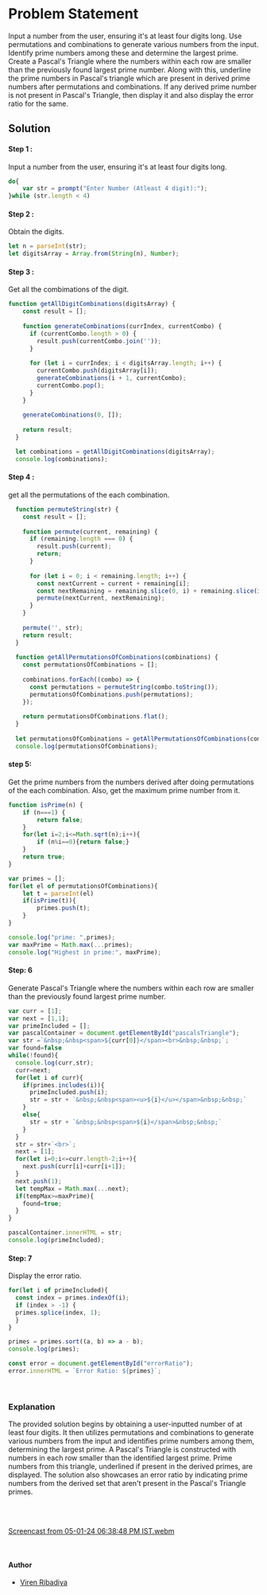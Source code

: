 # Problem Statement
Input a number from the user, ensuring it's at least four digits long. Use permutations and combinations to generate various numbers from the input. Identify prime numbers among these and determine the largest prime. Create a Pascal's Triangle where the numbers within each row are smaller than the previously found largest prime number. Along with this, underline the prime numbers in Pascal's triangle which are present in derived prime numbers after permutations and combinations. If any derived prime number is not present in Pascal's Triangle, then display it and also display the error ratio for the same.

## Solution 

#### Step 1 : 
Input a number from the user, ensuring it's at least four digits long.

```javascript
do{
    var str = prompt("Enter Number (Atleast 4 digit):"); 
}while (str.length < 4) 
```

#### Step 2 : 
Obtain the digits.

```javascript
let n = parseInt(str);
let digitsArray = Array.from(String(n), Number);
```

#### Step 3 :
Get all the combimations of the digit.

```javascript
function getAllDigitCombinations(digitsArray) {
    const result = [];
  
    function generateCombinations(currIndex, currentCombo) {
      if (currentCombo.length > 0) {
        result.push(currentCombo.join(''));
      }
  
      for (let i = currIndex; i < digitsArray.length; i++) {
        currentCombo.push(digitsArray[i]);
        generateCombinations(i + 1, currentCombo);
        currentCombo.pop();
      }
    }
  
    generateCombinations(0, []);
  
    return result;
  }

  let combinations = getAllDigitCombinations(digitsArray);
  console.log(combinations);
```

#### Step 4 :
get all the permutations of the each combination.

```javascript
  function permuteString(str) {
    const result = [];
  
    function permute(current, remaining) {
      if (remaining.length === 0) {
        result.push(current);
        return;
      }
  
      for (let i = 0; i < remaining.length; i++) {
        const nextCurrent = current + remaining[i];
        const nextRemaining = remaining.slice(0, i) + remaining.slice(i + 1);
        permute(nextCurrent, nextRemaining);
      }
    }
  
    permute('', str);
    return result;
  }
  
  function getAllPermutationsOfCombinations(combinations) {
    const permutationsOfCombinations = [];
  
    combinations.forEach((combo) => {
      const permutations = permuteString(combo.toString());
      permutationsOfCombinations.push(permutations);
    });
  
    return permutationsOfCombinations.flat(); 
  }
  
  let permutationsOfCombinations = getAllPermutationsOfCombinations(combinations);
  console.log(permutationsOfCombinations);
```

#### step 5:
Get the prime numbers from the numbers derived after doing permutations of the each combination. Also, get the maximum prime number from it.

```javascript
function isPrime(n) {
    if (n===1) {
        return false;
    }
    for(let i=2;i<=Math.sqrt(n);i++){
        if (n%i==0){return false;}
    }
    return true;
}

var primes = [];
for(let el of permutationsOfCombinations){
    let t = parseInt(el)
    if(isPrime(t)){
        primes.push(t);
    }
}

console.log("prime: ",primes);
var maxPrime = Math.max(...primes);
console.log("Highest in prime:", maxPrime);
```

#### Step: 6 
Generate Pascal's Triangle where the numbers within each row are smaller than the previously found largest prime number.

```javascript
var curr = [1];
var next = [1,1];
var primeIncluded = [];
var pascalContainer = document.getElementById("pascalsTriangle");
var str =`&nbsp;&nbsp<span>${curr[0]}</span><br>&nbsp;&nbsp;`;
var found=false
while(!found){
  console.log(curr,str);
  curr=next;
  for(let i of curr){
    if(primes.includes(i)){
      primeIncluded.push(i);
      str = str + `&nbsp;&nbsp<span><u>${i}</u></span>&nbsp;&nbsp;`
    }
    else{
      str = str + `&nbsp;&nbsp<span>${i}</span>&nbsp;&nbsp;`
    }
  }
  str = str+`<br>`;
  next = [1];
  for(let i=0;i<=curr.length-2;i++){
    next.push(curr[i]+curr[i+1]);
  }
  next.push(1);
  let tempMax = Math.max(...next);
  if(tempMax>=maxPrime){
    found=true;
  }
}

pascalContainer.innerHTML = str;
console.log(primeIncluded);
```

#### Step: 7 
Display the error ratio.

```JavaScript
for(let i of primeIncluded){
  const index = primes.indexOf(i);
  if (index > -1) {
  primes.splice(index, 1);
  }
}

primes = primes.sort((a, b) => a - b);
console.log(primes); 

const error = document.getElementById("errorRatio");
error.innerHTML = `Error Ratio: ${primes}`;
```
<br>

### Explanation


The provided solution begins by obtaining a user-inputted number of at least four digits. It then utilizes permutations and combinations to generate various numbers from the input and identifies prime numbers among them, determining the largest prime. A Pascal's Triangle is constructed with numbers in each row smaller than the identified largest prime. Prime numbers from this triangle, underlined if present in the derived primes, are displayed. The solution also showcases an error ratio by indicating prime numbers from the derived set that aren't present in the Pascal's Triangle primes.

<br>
<br>

[Screencast from 05-01-24 06:38:48 PM IST.webm](https://github.com/virenribadiyainventyv/Training/assets/153285621/51e2be19-c229-4f7d-aef3-fba609886523)


<br>

#### Author
- [Viren Ribadiya](https://github.com/virenribadiyainventyv)
